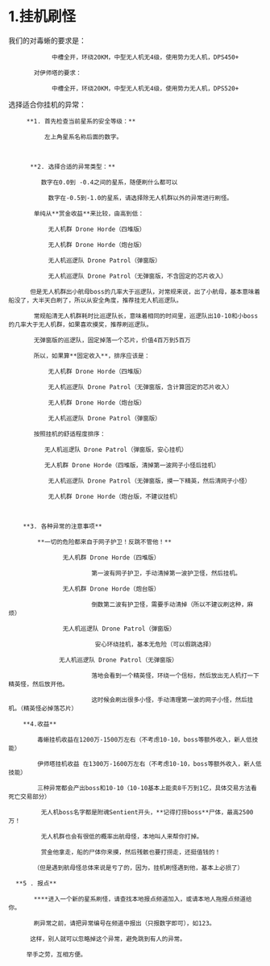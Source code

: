 # 1.挂机刷怪

我们的对毒蜥的要求是：

                中槽全开，环绕20KM，中型无人机无4级，使用势力无人机，DPS450+ 

           对伊师塔的要求：

                中槽全开，环绕20KM，中型无人机无4级，使用势力无人机，DPS520+ 



选择适合你挂机的异常：

         **1. 首先检查当前星系的安全等级：**

              左上角星系名称后面的数字。



          **2. 选择合适的异常类型：**

             数字在0.0到 -0.4之间的星系，随便刷什么都可以

               数字在-0.5到-1.0的星系，请选择除无人机群以外的异常进行刷怪。

           单纯从**赏金收益**来比较，由高到低：

               无人机群 Drone Horde（四堆版）

               无人机群 Drone Horde（炮台版）

               无人机巡逻队 Drone Patrol（弹窗版） 

               无人机巡逻队 Drone Patrol（无弹窗版，不含固定的芯片收入） 

          但是无人机群出小航母boss的几率大于巡逻队，对常规来说，出了小航母，基本意味着船没了，大半天白刷了，所以从安全角度，推荐挂无人机巡逻队。

           常规船清无人机群耗时比巡逻队长，意味着相同的时间里，巡逻队出10-10和小boss的几率大于无人机群，如果喜欢摸奖，推荐刷巡逻队。

           无弹窗版的巡逻队，固定掉落一个芯片，价值4百万到5百万

           所以，如果算**固定收入**，排序应该是：

               无人机群 Drone Horde（四堆版）

               无人机巡逻队 Drone Patrol（无弹窗版，含计算固定的芯片收入）

               无人机群 Drone Horde（炮台版）

               无人机巡逻队 Drone Patrol（弹窗版） 

           按照挂机的舒适程度排序：

              无人机巡逻队 Drone Patrol（弹窗版，安心挂机）

              无人机群 Drone Horde（四堆版，清掉第一波网子小怪后挂机）

               无人机巡逻队 Drone Patrol（无弹窗版，摸一下精英，然后清网子小怪）

               无人机群 Drone Horde（炮台版，不建议挂机）

               

        **3. 各种异常的注意事项**

            **一切的危险都来自于网子护卫！反跳不管他！**

                   无人机群 Drone Horde（四堆版）

                           第一波有网子护卫，手动清掉第一波护卫怪，然后挂机。

                   无人机群 Drone Horde（炮台版）

                           倒数第二波有护卫怪，需要手动清掉（所以不建议刷这种，麻烦）

                   无人机巡逻队 Drone Patrol（弹窗版） 

                            安心环绕挂机，基本无危险（可以假跳选择）

                  无人机巡逻队 Drone Patrol（无弹窗版） 

                           落地会看到一个精英怪，环绕一个信标，然后放出无人机打一下精英怪，然后放开他。

                           这时候会刷出很多小怪，手动清理第一波的网子小怪，然后挂机。（精英怪必掉落芯片）

        **4.收益**

            毒蜥挂机收益在1200万-1500万左右（不考虑10-10，boss等额外收入，新人低技能）

            伊师塔挂机收益 在1300万-1600万左右（不考虑10-10，boss等额外收入，新人低技能）

            三种异常都会产出boss和10-10（10-10基本上能卖8千万到1亿，具体交易方法看死亡交易部分） 

             无人机boss名字都是附魂Sentient开头，**记得打捞boss**尸体，最高2500万！ 

             无人机群也会有很低的概率出航母怪，本地叫人来帮你打掉。 

             赏金他拿走，船的尸体你来摸，然后残骸也要打捞走，还挺值钱的！

           （但是遇到航母怪总体来说是亏了的，因为，挂机刷怪遇到他，基本上必损了）

      **5 . 报点**

           ****进入一个新的星系刷怪，请查找本地报点频道加入，或请本地人拖报点频道给你。

           刷异常之前，请把异常编号在频道中报出（只报数字即可），如123。

          这样，别人就可以忽略掉这个异常，避免跳到有人的异常。

         举手之劳，互相方便。





